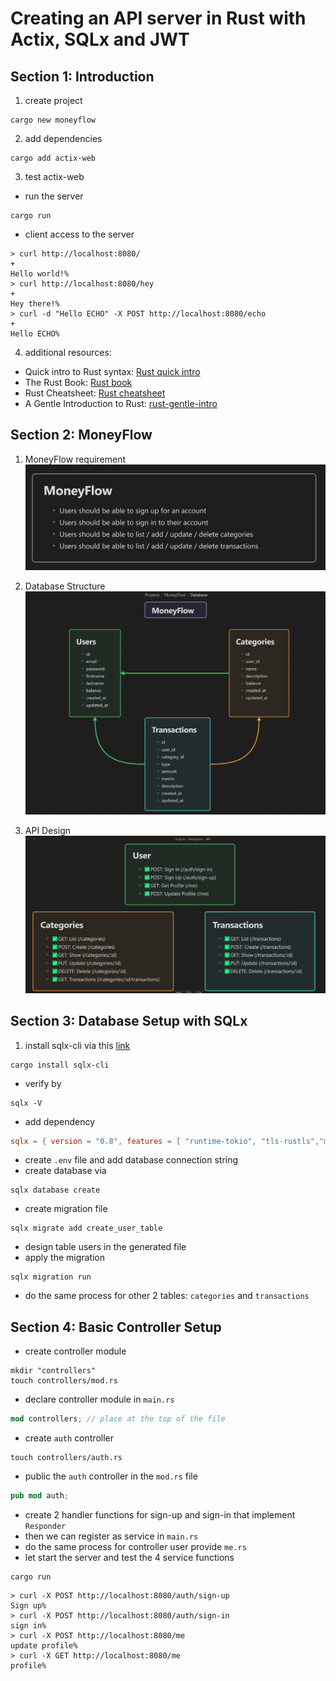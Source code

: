 # Creating an API server in Rust with Actix, SQLx and JWT

## Section 1: Introduction

1. create project

```shell
cargo new moneyflow
```

2. add dependencies

```shell
cargo add actix-web
```

3. test actix-web

- run the server
```shell
cargo run 
```

- client access to the server
```shell
> curl http://localhost:8080/                                                                                                                        +
Hello world!%
> curl http://localhost:8080/hey                                                                                                                     +
Hey there!%
> curl -d "Hello ECHO" -X POST http://localhost:8080/echo                                                                                            +
Hello ECHO%
```

4. additional resources:

- Quick intro to Rust syntax: [Rust quick intro](https://fasterthanli.me/articles/a-half-hour-to-learn-rust)
- The Rust Book: [Rust book](https://doc.rust-lang.org/book/)
- Rust Cheatsheet: [Rust cheatsheet](https://cheats.rs/)
- A Gentle Introduction to Rust: [rust-gentle-intro](https://stevedonovan.github.io/rust-gentle-intro/)

## Section 2: MoneyFlow

1. MoneyFlow requirement
![requirements.png](./documentation/requirements.png)

2. Database Structure
![db.png](./documentation/db.png)

3. API Design
![api.png](./documentation/api.png)

## Section 3: Database Setup with SQLx

1. install sqlx-cli via this [link](https://github.com/launchbadge/sqlx/tree/main/sqlx-cli)
```shell
cargo install sqlx-cli
```
- verify by
```shell
sqlx -V
```
- add dependency
```toml
sqlx = { version = "0.8", features = [ "runtime-tokio", "tls-rustls","mysql","chrono" ] }
```
- create `.env` file and add database connection string
- create database via
```shell
sqlx database create
```
- create migration file
```shell
sqlx migrate add create_user_table
```
- design table users in the generated file
- apply the migration
```shell
sqlx migration run
```
- do the same process for other 2 tables: `categories` and `transactions`

## Section 4: Basic Controller Setup

- create controller module
```shell
mkdir "controllers"
touch controllers/mod.rs
```
- declare controller module in `main.rs`
```rust
mod controllers; // place at the top of the file
```

- create `auth` controller
```shell
touch controllers/auth.rs
```
- public the `auth` controller in the `mod.rs` file
```rust
pub mod auth;
``` 
- create 2 handler functions for sign-up and sign-in that implement `Responder`
- then we can register as service in `main.rs`
- do the same process for controller user provide `me.rs`
- let start the server and test the 4 service functions
```shell
cargo run
```
```shell
> curl -X POST http://localhost:8080/auth/sign-up
Sign up%
> curl -X POST http://localhost:8080/auth/sign-in
sign in%
> curl -X POST http://localhost:8080/me
update profile%
> curl -X GET http://localhost:8080/me
profile%
```